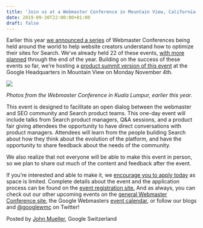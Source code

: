 ```yaml
---
title: 'Join us at a Webmaster Conference in Mountain View, California'
date: 2019-09-30T22:00:00+01:00
draft: false
---
```


Earlier this year [we announced a series](https://webmasters.googleblog.com/2019/06/webmaster-conference.html) of Webmaster Conferences being held around the world to help website creators understand how to optimize their sites for Search. We’ve already held 22 of these events, [with more planned](https://events.withgoogle.com/wmc/) through the end of the year. Building on the success of these events so far, we’re hosting a [product summit version of this event](https://events.withgoogle.com/webmaster-conference-mtv/) at the Google Headquarters in Mountain View on Monday November 4th.  
  
  

[![](https://1.bp.blogspot.com/-c4Q9-cWu5rI/XZJqwCvEZFI/AAAAAAAADv0/-hL87yTwK4wdD90w0SFZCE7oapVQ8FxcACLcBGAsYHQ/s640/wmcomm-mtv-head.png)](https://1.bp.blogspot.com/-c4Q9-cWu5rI/XZJqwCvEZFI/AAAAAAAADv0/-hL87yTwK4wdD90w0SFZCE7oapVQ8FxcACLcBGAsYHQ/s1600/wmcomm-mtv-head.png)

_Photos from the Webmaster Conference in Kuala Lumpur, earlier this year._

  
This event is designed to facilitate an open dialog between the webmaster and SEO community and Search product teams. This one-day event will include talks from Search product managers, Q&A sessions, and a product fair giving attendees the opportunity to have direct conversations with product managers. Attendees will learn from the people building Search about how they think about the evolution of the platform, and have the opportunity to share feedback about the needs of the community.  
  
We also realize that not everyone will be able to make this event in person, so we plan to share out much of the content and feedback after the event.  
  
If you’re interested and able to make it, we [encourage you to apply today](https://events.withgoogle.com/webmaster-conference-mtv/) as space is limited. Complete details about the event and the application process can be found on the [event registration site.](https://events.withgoogle.com/webmaster-conference-mtv/) And as always, you can check out our other upcoming events on the [general Webmaster Conference site](https://events.withgoogle.com/wmc/), the Google Webmasters [event calendar](https://www.google.com/webmasters/connect), or follow our blogs and [@googlewmc](https://twitter.com/googlewmc/) on Twitter!  
  
Posted by [John Mueller](https://twitter.com/johnmu), Google Switzerland